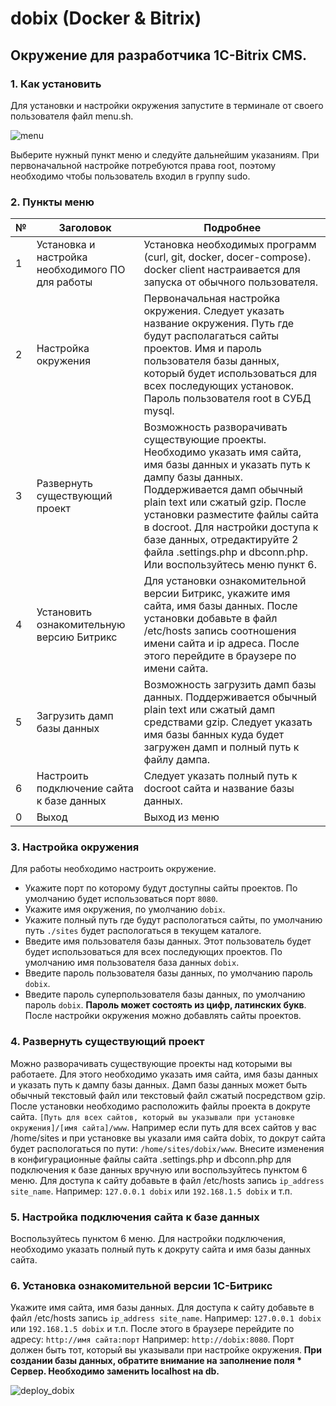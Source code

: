 
# dobix (Docker & Bitrix)
## Окружение для разработчика 1C-Bitrix CMS.

### 1. Как установить
Для установки и настройки окружения запустите в терминале от своего пользователя файл menu.sh.

![menu](https://user-images.githubusercontent.com/3221058/78081211-ad7c4280-73b8-11ea-819a-31334b46d649.png)

Выберите нужный пункт меню и следуйте дальнейшим указаниям. При первоначальной настройке потребуются права root,
поэтому необходимо чтобы пользователь входил в группу sudo.

### 2. Пункты меню
|№| Заголовок| Подробнее |
|-|----------|-----------|
|1|Установка и настройка необходимого ПО для работы| Установка необходимых программ (curl, git, docker, docer-compose). docker client настраивается для запуска от обычного пользователя.| 
|2|Настройка окружения|Первоначальная настройка окружения. Следует указать название окружения. Путь где будут располагаться сайты проектов. Имя и пароль пользователя базы данных, который будет использоваться для всех последующих установок. Пароль пользователя root в СУБД mysql.|
|3|Развернуть существующий проект|Возможность разворачивать существующие проекты. Необходимо указать имя сайта, имя базы данных и указать путь к дампу базы данных. Поддерживается дамп обычный plain text или сжатый gzip. После установки разместите файлы сайта в docroot. Для настройки доступа к базе данных, отредактируйте 2 файла .settings.php и dbconn.php. Или воспользуйтесь меню пункт 6.|
|4|Установить ознакомительную версию Битрикс|Для установки ознакомительной версии Битрикс, укажите имя сайта, имя базы данных. После установки добавьте в файл /etc/hosts запись соотношения имени сайта и ip адреса. После этого перейдите в браузере по имени сайта.|
|5|Загрузить дамп базы данных|Возможность загрузить дамп базы данных. Поддерживается обычный plain text или сжатый дамп средствами gzip. Следует указать имя базы банных куда будет загружен дамп и полный путь к файлу дампа.|
|6|Настроить подключение сайта к базе данных|Следует указать полный путь к docroot сайта и название базы данных.|
|0|Выход|Выход из меню|

### 3. Настройка окружения
Для работы необходимо настроить окружение. 

- Укажите порт по которому будут доступны сайты проектов. По умолчанию будет использоваться порт ``8080``.
- Укажите имя окружения, по умолчанию ``dobix``.
- Укажите полный путь где будут распологаться сайты, по умолчанию путь ``./sites`` будет распологаться в текущем каталоге.
- Введите имя пользователя базы данных. Этот пользователь будет будет использоваться для всех последующих проектов. По умолчанию имя пользователя база данных ``dobix``. 
- Введите пароль пользователя базы данных, по умолчанию пароль ``dobix``. 
- Введите пароль суперпользователя базы данных, по умолчанию пароль ``dobix``. 
**Пароль может состоять из цифр, латинских букв**. 
После настройки окружения можно добавлять сайты проектов.

### 4. Развернуть существующий проект 
Можно разворачивать существующие проекты над которыми вы работаете. Для этого необходимо указать имя сайта, имя базы данных и указать путь к дампу базы данных. Дамп базы данных может быть обычный текстовый файл или текстовый файл сжатый посредством gzip. После установки необходимо расположить файлы проекта в докруте сайта. ``[Путь для всех сайтов, который вы указывали при установке окружения]/[имя сайта]/www``. Например если путь для всех сайтов у вас /home/sites и при установке вы указали имя сайта dobix, то докрут сайта будет распологаться по пути:
``/home/sites/dobix/www``. Внесите изменения в конфигурационные файлы сайта .settings.php и dbconn.php для подключения к базе данных вручную или воспользуйтесь пунктом 6 меню.
Для доступа к сайту добавьте в файл /etc/hosts запись ``ip_address site_name``. Например:
``127.0.0.1 dobix`` или `192.168.1.5 dobix` и т.п. 

### 5. Настройка подключения сайта к базе данных
Воспользуйтесь пунктом 6 меню.
Для настройки подключения, необходимо указать полный путь к докруту сайта и имя базы данных сайта.

### 6. Установка ознакомительной версии 1С-Битрикс
Укажите имя сайта, имя базы данных. Для доступа к сайту добавьте в файл /etc/hosts запись ``ip_address site_name``. Например:
``127.0.0.1 dobix`` или `192.168.1.5 dobix` и т.п. После этого в браузере перейдите по адресу: ``http://имя сайта:порт`` Например: ``http://dobix:8080``. Порт должен быть тот, который вы указывали при настройке окружения.
**При создании базы данных, обратите внимание на заполнение поля * Сервер. Необходимо заменить localhost на db.**

![deploy_dobix](https://user-images.githubusercontent.com/3221058/78080059-1f06c180-73b6-11ea-80ed-22b4ae6f83f2.png)

 

